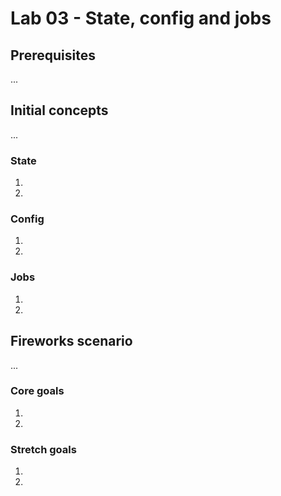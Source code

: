 # Lab 03 - State, config and jobs

## Prerequisites
...

## Initial concepts
...

### State

1. 
2. 

### Config

1. 
2. 

### Jobs

1. 
2. 

## Fireworks scenario
...

### Core goals

1. 
2. 

### Stretch goals

1. 
2. 